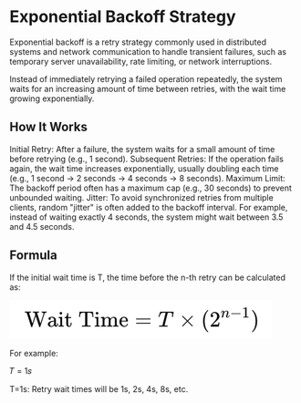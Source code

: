 # Exponential Backoff Strategy 

Exponential backoff is a retry strategy commonly used in distributed systems and network communication to handle transient failures, such as temporary server unavailability, 
rate limiting, or network interruptions. 

Instead of immediately retrying a failed operation repeatedly, the system waits for an increasing amount of time between retries, with the wait time growing exponentially.

## How It Works
Initial Retry: After a failure, the system waits for a small amount of time before retrying (e.g., 1 second).
Subsequent Retries: If the operation fails again, the wait time increases exponentially, usually doubling each time (e.g., 1 second → 2 seconds → 4 seconds → 8 seconds).
Maximum Limit: The backoff period often has a maximum cap (e.g., 30 seconds) to prevent unbounded waiting.
Jitter: To avoid synchronized retries from multiple clients, random "jitter" is often added to the backoff interval. For example, instead of waiting exactly 4 seconds, the system might wait between 3.5 and 4.5 seconds.

## Formula
If the initial wait time is T, the time before the n-th retry can be calculated as:

![image](https://github.com/kukuu/integration/blob/main/backoff-calculator.png)

For example:

𝑇 = 1𝑠

T=1s: Retry wait times will be 1s, 2s, 4s, 8s, etc.
